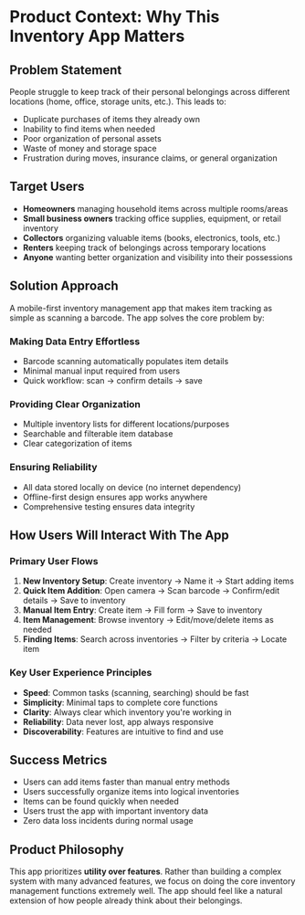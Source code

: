 # Product Context: Why This Inventory App Matters

## Problem Statement
People struggle to keep track of their personal belongings across different locations (home, office, storage units, etc.). This leads to:
- Duplicate purchases of items they already own
- Inability to find items when needed
- Poor organization of personal assets
- Waste of money and storage space
- Frustration during moves, insurance claims, or general organization

## Target Users
- **Homeowners** managing household items across multiple rooms/areas
- **Small business owners** tracking office supplies, equipment, or retail inventory
- **Collectors** organizing valuable items (books, electronics, tools, etc.)
- **Renters** keeping track of belongings across temporary locations
- **Anyone** wanting better organization and visibility into their possessions

## Solution Approach
A mobile-first inventory management app that makes item tracking as simple as scanning a barcode. The app solves the core problem by:

### Making Data Entry Effortless
- Barcode scanning automatically populates item details
- Minimal manual input required from users
- Quick workflow: scan → confirm details → save

### Providing Clear Organization
- Multiple inventory lists for different locations/purposes
- Searchable and filterable item database
- Clear categorization of items

### Ensuring Reliability
- All data stored locally on device (no internet dependency)
- Offline-first design ensures app works anywhere
- Comprehensive testing ensures data integrity

## How Users Will Interact With The App

### Primary User Flows
1. **New Inventory Setup**: Create inventory → Name it → Start adding items
2. **Quick Item Addition**: Open camera → Scan barcode → Confirm/edit details → Save to inventory
3. **Manual Item Entry**: Create item → Fill form → Save to inventory  
4. **Item Management**: Browse inventory → Edit/move/delete items as needed
5. **Finding Items**: Search across inventories → Filter by criteria → Locate item

### Key User Experience Principles
- **Speed**: Common tasks (scanning, searching) should be fast
- **Simplicity**: Minimal taps to complete core functions
- **Clarity**: Always clear which inventory you're working in
- **Reliability**: Data never lost, app always responsive
- **Discoverability**: Features are intuitive to find and use

## Success Metrics
- Users can add items faster than manual entry methods
- Users successfully organize items into logical inventories
- Items can be found quickly when needed
- Users trust the app with important inventory data
- Zero data loss incidents during normal usage

## Product Philosophy
This app prioritizes **utility over features**. Rather than building a complex system with many advanced features, we focus on doing the core inventory management functions extremely well. The app should feel like a natural extension of how people already think about their belongings.
